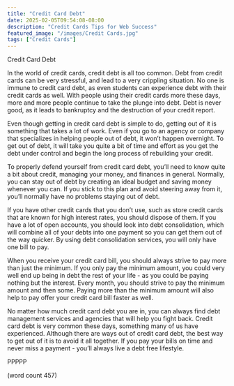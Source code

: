 ```yaml
---
title: "Credit Card Debt"
date: 2025-02-05T09:54:08-08:00
description: "Credit Cards Tips for Web Success"
featured_image: "/images/Credit Cards.jpg"
tags: ["Credit Cards"]
---
```


Credit Card Debt

In the world of credit cards, credit debt is all too common.  Debt from credit cards can be very stressful, and lead to a very crippling situation.  No one is immune to credit card debt, as even students can experience debt with their credit cards as well.  With people using their credit cards more these days, more and more people continue to take the plunge into debt.  Debt is never good, as it leads to bankruptcy and the destruction of your credit report.

Even though getting in credit card debt is simple to do, getting out of it is something that takes a lot of work.  Even if you go to an agency or company that specializes in helping people out of debt, it won’t happen overnight.  To get out of debt, it will take you quite a bit of time and effort as you get the debt under control and begin the long process of rebuilding your credit.

To properly defend yourself from credit card debt, you’ll need to know quite a bit about credit, managing your money, and finances in general.  Normally, you can stay out of debt by creating an ideal budget and saving money whenever you can.  If you stick to this plan and avoid steering away from it, you’ll normally have no problems staying out of debt.

If you have other credit cards that you don’t use, such as store credit cards that are known for high interest rates, you should dispose of them.  If you have a lot of open accounts, you should look into debt consolidation, which will combine all of your debts into one payment so you can get them out of the way quicker.  By using debt consolidation services, you will only have one bill to pay.

When you receive your credit card bill, you should always strive to pay more than just the minimum.  If you only pay the minimum amount, you could very well end up being in debt the rest of your life - as you could be paying nothing but the interest.  Every month, you should strive to pay the minimum amount and then some.  Paying more than the minimum amount will also help to pay offer your credit card bill faster as well.

No matter how much credit card debt you are in, you can always find debt management services and agencies that will help you fight back.  Credit card debt is very common these days, something many of us have experienced.  Although there are ways out of credit card debt, the best way to get out of it is to avoid it all together.  If you pay your bills on time and never miss a payment - you’ll always live a debt free lifestyle.

PPPPP

(word count 457)
